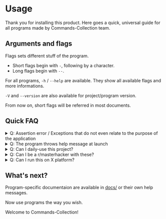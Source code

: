# Usage

Thank you for installing this product. Here goes a quick, universal guide for all programs made by Commands-Collection team.

## Arguments and flags

Flags sets different stuff of the program.

* Short flags begin with `-`, following by a character.
* Long flags begin with `--`.

For all programs, `-h` / `--help` are available.
They show all available flags and more informations.

`-V` and `--version` are also available for project/program version.

From now on, short flags will be referred in most documents.

## Quick FAQ

<details>
<summary>Q: Assertion error / Exceptions that do not even relate to the purpose of the application</summary>

A: Report that to us.
</details>

<details>
<summary>Q: The program throws help message at launch</summary>

A: Read it. If there are yes/no typo from either side or you think it **really** should not happened, tell us.
</details>

<details>
<summary>Q: Can I daily-use this project?</summary>

A: Hell no.
</details>

<details>
<summary>Q: Can I be a r/masterhacker with these?</summary>
<details>
<summary>A: Yes.</summary>

(for those who don't know: r/masterhacker is a subreddit that is NOT
 about any **actual** hacking stuff, it instead shows pictures of kids
 running `sudo apt update` and say that "Hey, I'm a hacker now". We,
 Commands-Collection developers, do NOT have any command that can attack
 your/others computer. Do not even ask for one. We're busy completing
 existing ones. Thank you.)
</details>
</details>

<details>
<summary>Q: Can I run this on X platform?</summary>

A: Depends. While we make build script(s) that allows you to build Commands-Collection
for your desired platform (supported ones can be seen at the very top of [Makefile](Makefile)),
there is no gurantee that all commands work well on all platforms.

If you're new to Linux / BSD:
<details>
<ul>
<li>So-called distros, or distributions, exist. Linux in fact is a **kernel**, the heart of the entire
operating system that manages services, provides a set of APIs that Commands-Collection and other
things to use (for example, to delete a file or shutdown your device).</li>
<li>"Linux" that you, we, everyone heard of, refer and use is the Linux **kernel** with a lot of stuff,
from GNU coreutils / UUtils to desktop environments like GNOME or KDE. People - including YOU - do
anything they want: apply patches to source code, generate their own packages and host them somewhere,
create ISOs that yes, a distribution!</li>
<li>One distribution can base on another distribution. The most well-known, and also the..."fattest" (NOT
kidding, you'll see it by yourself) one, Ubuntu, is based on Debian. Linux Mint, which is a lot more user-
friendly (especially ones from Windows) is based on Ubuntu. Can does not mean must - one can be a fully
independent distro. You can make one - Linux From Scratch for example.</li>
<li>Android is a Linux distribution, while Apple OSes are not.</li>
<li>Distribution exists in BSD world.</li>
<li>Due to the term of "distributions", Commands-Collection and many other programs should work on yours.</li>
</ul>
</details>

If you wonder how this works on Windows:
<details>
By calling Windows API exposed to Free Pascal's RTL via `Windows` unit.
</details>

</details>

## What's next?

Program-specific documentaion are available in [docs/](docs/) or their own help messages.

Now use programs the way you wish.

Welcome to Commands-Collection!
